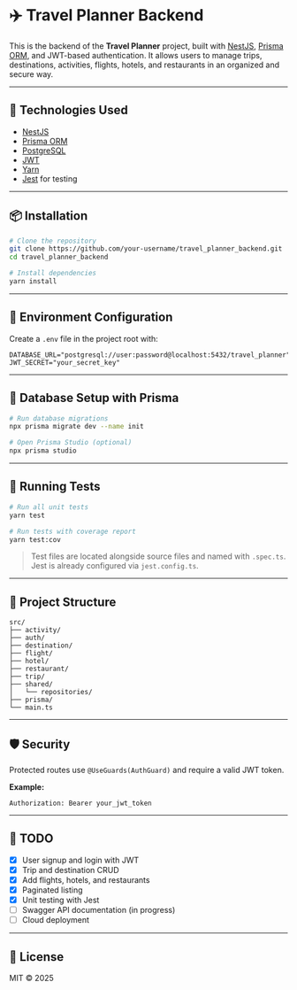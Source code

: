 # ✈️ Travel Planner Backend

This is the backend of the **Travel Planner** project, built with [NestJS](https://nestjs.com/), [Prisma ORM](https://www.prisma.io/), and JWT-based authentication. It allows users to manage trips, destinations, activities, flights, hotels, and restaurants in an organized and secure way.

---

## 🚀 Technologies Used

- [NestJS](https://nestjs.com/)
- [Prisma ORM](https://www.prisma.io/)
- [PostgreSQL](https://www.postgresql.org/)
- [JWT](https://jwt.io/)
- [Yarn](https://yarnpkg.com/)
- [Jest](https://jestjs.io/) for testing

---

## 📦 Installation

```bash
# Clone the repository
git clone https://github.com/your-username/travel_planner_backend.git
cd travel_planner_backend

# Install dependencies
yarn install
```

---

## 🔧 Environment Configuration

Create a `.env` file in the project root with:

```env
DATABASE_URL="postgresql://user:password@localhost:5432/travel_planner"
JWT_SECRET="your_secret_key"
```

---

## 🔄 Database Setup with Prisma

```bash
# Run database migrations
npx prisma migrate dev --name init

# Open Prisma Studio (optional)
npx prisma studio
```

---

## 🧪 Running Tests

```bash
# Run all unit tests
yarn test

# Run tests with coverage report
yarn test:cov
```

> Test files are located alongside source files and named with `.spec.ts`.
> Jest is already configured via `jest.config.ts`.

---

## 📁 Project Structure

```
src/
├── activity/
├── auth/
├── destination/
├── flight/
├── hotel/
├── restaurant/
├── trip/
├── shared/
│   └── repositories/
├── prisma/
└── main.ts
```

---

## 🛡️ Security

Protected routes use `@UseGuards(AuthGuard)` and require a valid JWT token.

**Example:**

```
Authorization: Bearer your_jwt_token
```

---

## 📌 TODO

- [x] User signup and login with JWT
- [x] Trip and destination CRUD
- [x] Add flights, hotels, and restaurants
- [x] Paginated listing
- [x] Unit testing with Jest
- [ ] Swagger API documentation (in progress)
- [ ] Cloud deployment

---

## 📝 License

MIT © 2025
